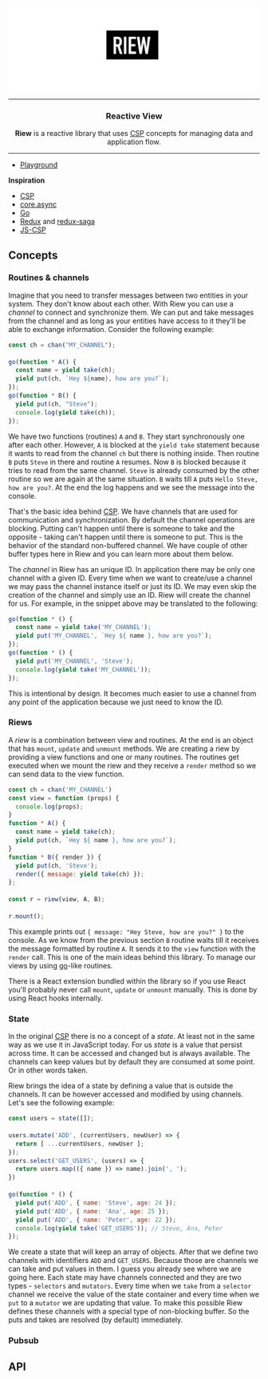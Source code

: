 ![Riew logo](./assets/riew.jpg)

---

<h3 align="center">Reactive View</h3>

<p align="center"><b>Riew</b> is a reactive library that uses <a href="https://en.wikipedia.org/wiki/Communicating_sequential_processes">CSP</a>  concepts for managing data and application flow.</p>

---

* [Playground](https://poet.codes/e/QMPvK8DM2s7#App.js)

**Inspiration**

- [CSP](https://en.wikipedia.org/wiki/Communicating_sequential_processes)
- [core.async](https://github.com/clojure/core.async)
- [Go](https://golang.org/)
- [Redux](https://redux.js.org/) and [redux-saga](https://redux-saga.js.org/)
- [JS-CSP](https://github.com/js-csp/js-csp)

## Concepts

### Routines & channels

Imagine that you need to transfer messages between two entities in your system. They don't know about each other. With Riew you can use a _channel_ to connect and synchronize them. We can put and take messages from the channel and as long as your entities have access to it they'll be able to exchange information. Consider the following example:

```js
const ch = chan("MY_CHANNEL");

go(function * A() {
  const name = yield take(ch);
  yield put(ch, `Hey ${name}, how are you?`);
});
go(function * B() {
  yield put(ch, "Steve");
  console.log(yield take(ch));
});
```

We have two functions (routines) `A` and `B`. They start synchronously one after each other. However, `A` is blocked at the `yield take` statement because it wants to read from the channel `ch` but there is nothing inside. Then routine `B` puts `Steve` in there and routine `A` resumes. Now `B` is blocked because it tries to read from the same channel. `Steve` is already consumed by the other routine so we are again at the same situation. `B` waits till `A` puts `Hello Steve, how are you?`. At the end the log happens and we see the message into the console.

That's the basic idea behind [CSP](https://en.wikipedia.org/wiki/Communicating_sequential_processes). We have channels that are used for communication and synchronization. By default the channel operations are blocking. Putting can't happen until there is someone to take and the opposite - taking can't happen until there is someone to put. This is the behavior of the standard non-buffered channel. We have couple of other buffer types here in Riew and you can learn more about them below.

The _channel_ in Riew has an unique ID. In application there may be only one channel with a given ID. Every time when we want to create/use a channel we may pass the channel instance itself or just its ID. We may even skip the creation of the channel and simply use an ID. Riew will create the channel for us. For example, in the snippet above may be translated to the following:

```js
go(function * () {
  const name = yield take('MY_CHANNEL');
  yield put('MY_CHANNEL', `Hey ${ name }, how are you?`);
});
go(function * () {
  yield put('MY_CHANNEL', 'Steve');
  console.log(yield take('MY_CHANNEL'));
});
```

This is intentional by design. It becomes much easier to use a channel from any point of the application because we just need to know the ID.

### Riews

A _riew_ is a combination between view and routines. At the end is an object that has `mount`, `update` and `unmount` methods. We are creating a riew by providing a view functions and one or many routines. The routines get executed when we mount the riew and they receive a `render` method so we can send data to the view function.

```js
const ch = chan('MY_CHANNEL')
const view = function (props) {
  console.log(props);
}
function * A() {
  const name = yield take(ch);
  yield put(ch, `Hey ${ name }, how are you?`);
}
function * B({ render }) {
  yield put(ch, 'Steve');
  render({ message: yield take(ch) });
};

const r = riew(view, A, B);

r.mount();
```

This example prints out `{ message: "Hey Steve, how are you?" }` to the console. As we know from the previous section `B` routine waits till it receives the message formatted by routine `A`. It sends it to the `view` function with the `render` call. This is one of the main ideas behind this library. To manage our views by using [go](https://golang.org/)-like routines.

There is a React extension bundled within the library so if you use React you'll probably never call `mount`, `update` or `unmount` manually. This is done by using React hooks internally.

### State

In the original [CSP](https://en.wikipedia.org/wiki/Communicating_sequential_processes) there is no a concept of a _state_. At least not in the same way as we use it in JavaScript today. For us _state_ is a value that persist across time. It can be accessed and changed but is always available. The channels can keep values but by default they are consumed at some point. Or in other words taken.

Riew brings the idea of a state by defining a value that is outside the channels. It can be however accessed and modified by using channels. Let's see the following example:

```js
const users = state([]);

users.mutate('ADD', (currentUsers, newUser) => {
  return [ ...currentUsers, newUser ];
});
users.select('GET_USERS', (users) => {
  return users.map(({ name }) => name).join(', ');
})

go(function * () {
  yield put('ADD', { name: 'Steve', age: 24 });
  yield put('ADD', { name: 'Ana', age: 25 });
  yield put('ADD', { name: 'Peter', age: 22 });
  console.log(yield take('GET_USERS')); // Steve, Ana, Peter
});
```

We create a state that will keep an array of objects. After that we define two channels with identifiers `ADD` and `GET_USERS`. Because those are channels we can take and put values in them. I guess you already see where we are going here. Each state may have channels connected and they are two types - `selectors` and `mutators`. Every time when we `take` from a `selector` channel we receive the value of the state container and every time when we `put` to a `mutator` we are updating that value. To make this possible Riew defines these channels with a special type of non-blocking buffer. So the puts and takes are resolved (by default) immediately.

### Pubsub

## API

